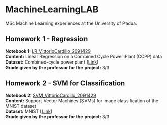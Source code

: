 # MachineLearningLAB
MSc Machine Learning experiences at the University of Padua.

## Homework 1 - Regression
**Notebook 1:** [LR_VittorioCardillo_2091429](https://github.com/VittorioCardillo/MachineLearningLAB/blob/main/Homework%201/LR_VittorioCardillo_2091429.ipynb)  
**Content:** Linear Regression on a Combined Cycle Power Plant (CCPP) data  
**Dataset:** Combined-cycle	power	plant [[Link](http://archive.ics.uci.edu/ml/datasets/Combined+Cycle+Power+Plant)]  
**Grade given by the professor for the project:** 3/3

## Homework 2 - SVM for Classification
**Notebook 2:** [SVM_VittorioCardillo_2091429](https://github.com/VittorioCardillo/MachineLearningLAB/blob/main/Homework%202/SVM_VittorioCardillo_2091429.ipynb)  
**Content:** Support Vector Machines (SVMs) for image classification of the MNIST dataset  
**Dataset:** MNIST [[Link](https://www.openml.org/search?type=data&sort=runs&id=554&status=active)]  
**Grade given by the professor for the project:** 3/3
